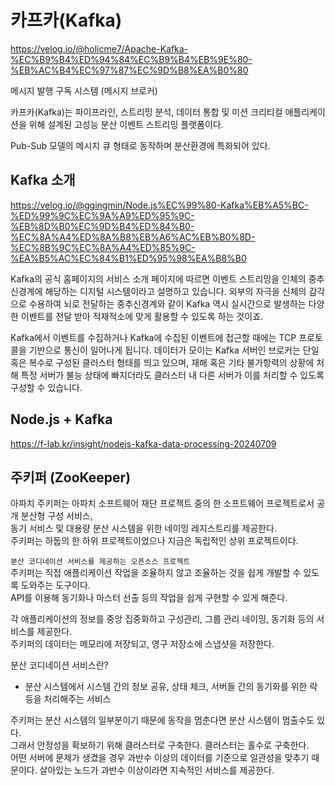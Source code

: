 # 카프카(Kafka)

https://velog.io/@holicme7/Apache-Kafka-%EC%B9%B4%ED%94%84%EC%B9%B4%EB%9E%80-%EB%AC%B4%EC%97%87%EC%9D%B8%EA%B0%80

메시지 발행 구독 시스템 (메시지 브로커)

카프카(Kafka)는 파이프라인, 스트리밍 분석, 데이터 통합 및 미션 크리티컬 애플리케이션을 위해 설계된 고성능 분산 이벤트 스트리밍 플랫폼이다.

Pub-Sub 모델의 메시지 큐 형태로 동작하며 분산환경에 특화되어 있다.

## Kafka 소개

https://velog.io/@ggingmin/Node.js%EC%99%80-Kafka%EB%A5%BC-%ED%99%9C%EC%9A%A9%ED%95%9C-%EB%8D%B0%EC%9D%B4%ED%84%B0-%EC%8A%A4%ED%8A%B8%EB%A6%AC%EB%B0%8D-%EC%8B%9C%EC%8A%A4%ED%85%9C-%EA%B5%AC%EC%84%B1%ED%95%98%EA%B8%B0

Kafka의 공식 홈페이지의 서비스 소개 페이지에 따르면 이벤트 스트리밍을 인체의 중추신경계에 해당하는 디지털 시스템이라고 설명하고 있습니다. 외부의 자극을 신체의 감각으로 수용하여 뇌로 전달하는 중추신경계와 같이 Kafka 역시 실시간으로 발생하는 다양한 이벤트를 전달 받아 적재적소에 맞게 활용할 수 있도록 하는 것이죠.

Kafka에서 이벤트를 수집하거나 Kafka에 수집된 이벤트에 접근할 때에는 TCP 프로토콜을 기반으로 통신이 일어나게 됩니다. 데이터가 모이는 Kafka 서버인 브로커는 단일 혹은 복수로 구성된 클러스터 형태를 띄고 있으며, 재해 혹은 기타 불가항력의 상황에 처해 특정 서버가 불능 상태에 빠지더라도 클러스터 내 다른 서버가 이를 처리할 수 있도록 구성할 수 있습니다.

## Node.js + Kafka

https://f-lab.kr/insight/nodejs-kafka-data-processing-20240709

## 주키퍼 (ZooKeeper)

아파치 주키퍼는 아파치 소프트웨어 재단 프로젝트 중의 한 소프트웨어 프로젝트로서 공개 분산형 구성 서비스,  
동기 서비스 및 대용량 분산 시스템을 위한 네이밍 레지스트리를 제공한다.  
주키퍼는 하둡의 한 하위 프로젝트이었으나 지금은 독립적인 상위 프로젝트이다.

`분산 코디네이션 서비스를 제공하는 오픈소스 프로젝트`  
주키퍼는 직접 애플리케이션 작업을 조율하지 않고 조율하는 것을 쉽게 개발할 수 있도록 도와주는 도구이다.    
API를 이용해 동기화나 마스터 선출 등의 작업을 쉽게 구현할 수 있게 해준다.

각 애플리케이션의 정보를 중앙 집중화하고 구성관리, 그룹 관리 네이밍, 동기화 등의 서비스를 제공한다.  
주키퍼의 데이터는 메모리에 저장되고, 영구 저장소에 스냅샷을 저장한다.

분산 코디네이션 서비스란?

- 분산 시스템에서 시스템 간의 정보 공유, 상태 체크, 서버들 간의 동기화를 위한 락 등을 처리해주는 서비스

주키퍼는 분산 시스템의 일부분이기 때문에 동작을 멈춘다면 분산 시스템이 멈출수도 있다.  
그래서 안정성을 확보하기 위해 클러스터로 구축한다.
클러스터는 홀수로 구축한다.  
어떤 서버에 문제가 생겼을 경우 과반수 이상의 데이터를 기준으로 일관성을 맞추기 때문이다.
살아있는 노드가 과반수 이상이라면 지속적인 서비스를 제공한다.
